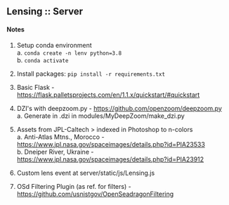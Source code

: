 ## Lensing :: Server

#### Notes

1. Setup conda environment
<br>a. `conda create -n lenv python=3.8`
<br>b. `conda activate`

2. Install packages: `pip install -r requirements.txt`

3. Basic Flask - 
https://flask.palletsprojects.com/en/1.1.x/quickstart/#quickstart

4. DZI's with deepzoom.py - 
https://github.com/openzoom/deepzoom.py
<br>a. Generate in .dzi in modules/MyDeepZoom/make_dzi.py
    
5. Assets from JPL-Caltech > indexed in Photoshop to n-colors
<br>a. Anti-Atlas Mtns., Morocco - 
https://www.jpl.nasa.gov/spaceimages/details.php?id=PIA23533
<br>b. Dneiper River, Ukraine - 
https://www.jpl.nasa.gov/spaceimages/details.php?id=PIA23912

6. Custom lens event at server/static/js/Lensing.js

7. OSd Filtering Plugin (as ref. for filters) - 
https://github.com/usnistgov/OpenSeadragonFiltering